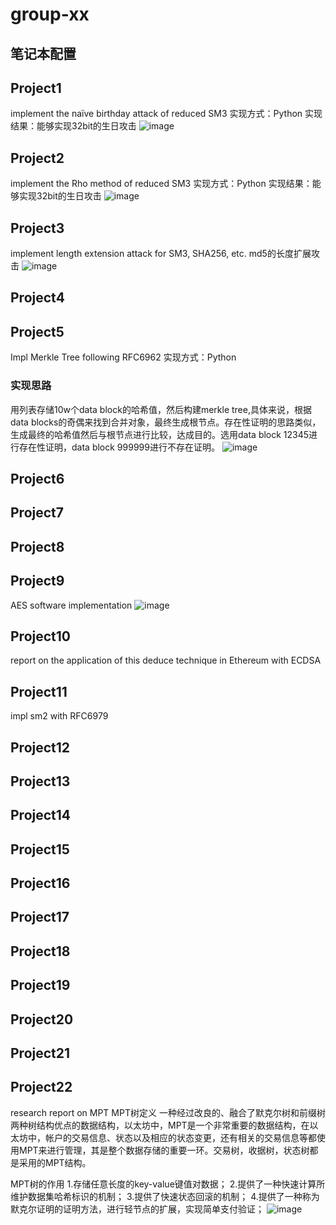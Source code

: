 # group-xx
## 笔记本配置

## Project1
implement the naïve birthday attack of reduced SM3
实现方式：Python 实现结果：能够实现32bit的生日攻击
![image](https://github.com/Ashl703/group-xx/assets/138503504/4a7bc0b4-e936-46a0-bbaa-739c69da3829)

## Project2
implement the Rho method of reduced SM3
实现方式：Python 实现结果：能够实现32bit的生日攻击
![image](https://github.com/Ashl703/group-xx/assets/138503504/27cbb450-5530-4f1f-8d0c-d4e3d74cd7ba)

## Project3
implement length extension attack for SM3, SHA256, etc.
md5的长度扩展攻击
![image](https://github.com/Ashl703/group-xx/assets/138503504/abd7331a-a584-43b8-8966-7a0fcc79dde1)

## Project4
## Project5
Impl Merkle Tree following RFC6962
实现方式：Python 
### 实现思路
用列表存储10w个data block的哈希值，然后构建merkle tree,具体来说，根据data blocks的奇偶来找到合并对象，最终生成根节点。存在性证明的思路类似，生成最终的哈希值然后与根节点进行比较，达成目的。选用data block 12345进行存在性证明，data block 999999进行不存在证明。
![image](https://github.com/Ashl703/group-xx/assets/138503504/15a7940e-1d81-4d1a-b65b-884d48a90e88)

## Project6
## Project7
## Project8
## Project9
 AES software implementation
![image](https://github.com/Ashl703/group-xx/assets/138503504/7d094472-8bde-4e1a-9d22-89224ed339f4)

## Project10
report on the application of this deduce technique in Ethereum with ECDSA
## Project11
impl sm2 with RFC6979
## Project12
## Project13
## Project14
## Project15
## Project16
## Project17
## Project18
## Project19
## Project20
## Project21
## Project22
research report on MPT
MPT树定义 一种经过改良的、融合了默克尔树和前缀树两种树结构优点的数据结构，以太坊中，MPT是一个非常重要的数据结构，在以太坊中，帐户的交易信息、状态以及相应的状态变更，还有相关的交易信息等都使用MPT来进行管理，其是整个数据存储的重要一环。交易树，收据树，状态树都是采用的MPT结构。

MPT树的作用 1.存储任意长度的key-value键值对数据； 2.提供了一种快速计算所维护数据集哈希标识的机制； 3.提供了快速状态回滚的机制； 4.提供了一种称为默克尔证明的证明方法，进行轻节点的扩展，实现简单支付验证；
![image](https://github.com/Ashl703/group-xx/assets/138503504/b167d5d2-1ee5-4ef4-8b50-4139cb27b522)


